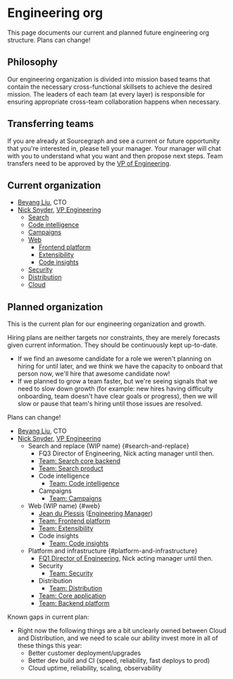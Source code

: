 # Engineering org

This page documents our current and planned future engineering org structure. Plans can change!

## Philosophy

Our engineering organization is divided into mission based teams that contain the necessary cross-functional skillsets to achieve the desired mission. The leaders of each team (at every layer) is responsible for ensuring appropriate cross-team collaboration happens when necessary.

## Transferring teams

If you are already at Sourcegraph and see a current or future opportunity that you're interested in, please tell your manager. Your manager will chat with you to understand what you want and then propose next steps. Team transfers need to be approved by the [VP of Engineering](roles.md#vp-engineering).

## Current organization

- [Beyang Liu](index.md#beyang-liu), CTO
- [Nick Snyder](index.md#nick-snyder-he-him), [VP Engineering](../../handbook/engineering/roles.md#vp-engineering)
	- [Search](../../handbook/engineering/search/index.md)
	- [Code intelligence](../../handbook/engineering/code-intelligence/index.md)
	- [Campaigns](../../handbook/engineering/campaigns/index.md)
    - [Web](../../handbook/engineering/web/index.md)
        - [Frontend platform](../../handbook/engineering/web/index.md)
        - [Extensibility](../../handbook/engineering/web/index.md)
		- [Code insights](../../handbook/engineering/code-insights/index.md)
	- [Security](../../handbook/engineering/security/index.md)
	- [Distribution](../../handbook/engineering/distribution/index.md)
	- [Cloud](../../handbook/engineering/cloud/index.md)

## Planned organization

This is the current plan for our engineering organization and growth.

Hiring plans are neither targets nor constraints, they are merely forecasts given current information. They should be continuously kept up-to-date.

- If we find an awesome candidate for a role we weren't planning on hiring for until later, and we think we have the capacity to onboard that person now, we'll hire that awesome candidate now!
- If we planned to grow a team faster, but we're seeing signals that we need to slow down growth (for example: new hires having difficulty onboarding, team doesn't have clear goals or progress), then we will slow or pause that team's hiring until those issues are resolved.

Plans can change!

- [Beyang Liu](../../../company/team/index.md#beyang-liu), CTO
- [Nick Snyder](../../../company/team/index.md#nick-snyder-he-him), [VP Engineering](roles.md#vp-engineering)
    - Search and replace (WIP name) {#search-and-replace}
        - FQ3 Director of Engineering, Nick acting manager until then.
        - [Team: Search core backend](search/index.md#search-core-backend-eng)
        - [Team: Search product](search/index.md#search-product-eng)
        - Code intelligence
            - [Team: Code intelligence](code-intelligence/index.md#code-intelligence-eng)
        - Campaigns
            - [Team: Campaigns](campaigns/index.md#campaigns-eng)
    - Web (WIP name) {#web}
        - [Jean du Plessis](../../../company/team/index.md#jean-du-plessis-he-him) ([Engineering Manager](roles.md#engineering-manager))
        - [Team: Frontend platform](web/index.md#frontend-platform-eng)
        - [Team: Extensibility](web/index.md#extensibility-eng)
        - Code insights
            - [Team: Code insights](code-insights/index.md#code-insights-eng)
    - Platform and infrastructure {#platform-and-infrastructure}
        - [FQ1 Director of Engineering](https://jobs.lever.co/sourcegraph/8fcbaade-e511-4d93-bd9b-9cc7ec3438af), Nick acting manager until then.
        - Security
            - [Team: Security](security/index.md#security-eng)
        - Distribution
            - [Team: Distribution](distribution/index.md#distribution-eng)
        - [Team: Core application](cloud/index.md#core-application-eng)
        - [Team: Backend platform](cloud/index.md#backend-platform-eng)

Known gaps in current plan:

- Right now the following things are a bit unclearly owned between Cloud and Distribution, and we need to scale our ability invest more in all of these things this year:
  - Better customer deployment/upgrades
  - Better dev build and CI (speed, reliability, fast deploys to prod)
  - Cloud uptime, reliability, scaling, observability

<script>
// This script injects the org chart content into each section of this page that links to a team page.
// It is similar to the script used to compile the goals in ../goals/index.md.

async function getPageOrgList(pageUrl) {
	const sectionId = pageUrl.replace(/^.*#/, '')

	const resp = await fetch(pageUrl)
	const doc = new DOMParser().parseFromString(await resp.text(), "text/html")
	const section = doc.getElementById(sectionId)
	if (!section) {
		const error = document.createElement('p')
		error.innerText = `Error generating org chart: page at ${pageUrl} has no section with ID ${sectionId}.`
		return error
	}
    return section.parentNode
}

const teamAnchors = Array.from(document.querySelectorAll('a')).filter(a => a.innerText.startsWith('Team: '))
Promise.all(
	teamAnchors.map(async a => ({
		anchor: a,
		content: await getPageOrgList(a.href),
	}))
).then(data => {
	for (const {anchor, content} of data) {
        // Replace the parent node list item
        anchor.parentNode.replaceWith(content)
	}
})
</script>
